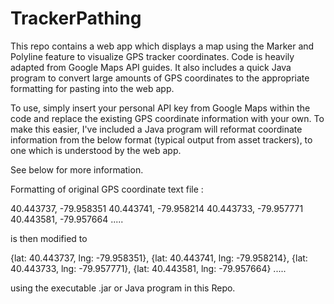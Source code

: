 # TrackerPathing
This repo contains a web app which displays a map using the Marker and Polyline feature to visualize GPS tracker coordinates. Code is heavily adapted from Google Maps API guides. It also includes a quick Java program to convert large amounts of GPS coordinates to the appropriate formatting for pasting into the web app.

To use, simply insert your personal API key from Google Maps within the code and replace the existing GPS coordinate information with your own. To make this easier, I've included a Java program will reformat coordinate information from the below format (typical output from asset trackers), to one which is understood by the web app. 

See below for more information.

Formatting of original GPS coordinate text file :

40.443737, -79.958351
40.443741, -79.958214
40.443733, -79.957771
40.443581, -79.957664
.....

is then modified to 

{lat: 40.443737, lng: -79.958351},
{lat: 40.443741, lng: -79.958214},
{lat: 40.443733, lng: -79.957771},
{lat: 40.443581, lng: -79.957664}
.....

using the executable .jar or Java program in this Repo. 
